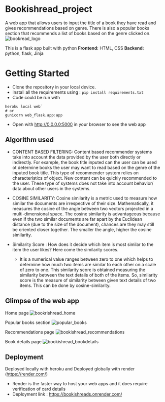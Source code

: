 # Bookishread_project
A web app that allows users to input the title of a book they have read and gives recommendations based on genre. There is also a popular books section that recommends a list of books based on the genre clicked on.
![bookread_logo](https://github.com/Nnenna-udefi/bookishread_project/assets/68693000/8046bafa-d8f4-4a06-bc7f-0dce357c87a5)


This is a flask app built with python
**Frontend:** HTML, CSS
**Backend:** python, flask, Jinja

# Getting Started
- Clone the repository in your local device.
- Install all the requirements using : ```pip install requirements.txt```
- Code could be run with
```
heroku local web`
# or
gunicorn web_flask.app:app
```
- Open with http://0.0.0.0:5000 in your browser to see the web app
## Algorithm used
- CONTENT BASED FILTERING: Content based recommender systems take into account the data provided by the user both directly or indirectly. For example, the book title inputed can the user can be used ot determine books the user may want to read based on the genre of the inputed book title. This type of recommender system relies on characteristics of object. New content can be quickly recommended to the user. These type of systems does not take into account behavior/ data about other users in the systems.

- COSINE SIMILARITY: Cosine similarity is a metric used to measure how similar the documents are irrespective of their size. Mathematically, it measures the cosine of the angle between two vectors projected in a multi-dimensional space. The cosine similarity is advantageous because even if the two similar documents are far apart by the Euclidean distance (due to the size of the document), chances are they may still be oriented closer together. The smaller the angle, higher the cosine similarity.

- Similarity Score : How does it decide which item is most similar to the item the user likes? Here come the similarity scores.

  - It is a numerical value ranges between zero to one which helps to determine how much two items are similar to each other on a scale of zero to one. This similarity score is obtained measuring the similarity between the text details of both of the items. So, similarity score is the measure of similarity between given text details of two items. This can be done by cosine-similarity.
 
## Glimpse of the web app
Home page ![bookrishread_home](https://github.com/Nnenna-udefi/bookishread_project/assets/68693000/65ec14b2-6411-4179-a071-bc2075ab3d13)

Popular books section ![popular_books](https://github.com/Nnenna-udefi/bookishread_project/assets/68693000/c5eb803d-ab5a-42ee-961b-3b69de9a4724)

Recommendations page ![bookishread_recommendations](https://github.com/Nnenna-udefi/bookishread_project/assets/68693000/086fd46a-c905-4bd0-9dae-dc7aecc81eec)

Book details page ![bookishread_bookdetails](https://github.com/Nnenna-udefi/bookishread_project/assets/68693000/6b98f10b-ea5b-4c3c-a071-dab99c94916f)

## Deployment
Deployed locally with heroku
and Deployed globally with render (https://render.com/)
- Render is the faster way to host your web apps and it does require verification of card details
- Deployment link : https://bookishreads.onrender.com/
